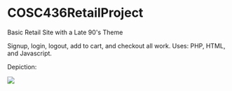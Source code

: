 # COSC436RetailProject
Basic Retail Site with a Late 90's Theme

Signup, login, logout, add to cart, and checkout all work.
Uses: PHP, HTML, and Javascript.

Depiction:

![ ](Screenshot.jpg)
